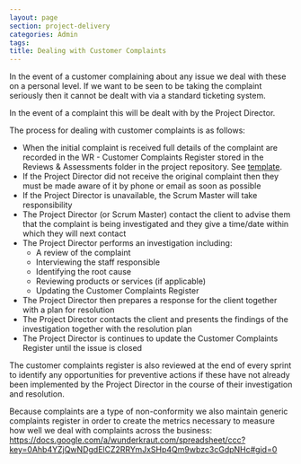```yaml
---
layout: page
section: project-delivery
categories: Admin
tags:
title: Dealing with Customer Complaints
---
```

In the event of a customer complaining about any issue we deal with these on a personal level. If we want to be seen to be taking the complaint seriously then it cannot be dealt with via a standard ticketing system.

In the event of a complaint this will be dealt with by the Project Director. 

The process for dealing with customer complaints is as follows:
<ul>
	<li>When the initial complaint is received full details of the complaint are recorded in the WR - Customer Complaints Register stored in the Reviews & Assessments folder in the project repository. See <a href="https://docs.google.com/a/wunderkraut.com/spreadsheet/ccc?key=0Ahb4YZjQwNDgdEZYLWRjWkM2RHE5Q0ZFZlZtemc4MWc#gid=0">template</a>.
	<li>If the Project Director did not receive the original complaint then they must be made aware of it by phone or email as soon as possible
	<li>If the Project Director is unavailable, the Scrum Master will take responsibility
	<li>The Project Director (or Scrum Master) contact the client to advise them that the complaint is being investigated and they give a time/date within which they will next contact
	<li>The Project Director performs an investigation including:
	<ul>
		<li>A review of the complaint
		<li>Interviewing the staff responsible
		<li>Identifying the root cause
		<li>Reviewing products or services (if applicable)
		<li>Updating the Customer Complaints Register
	</ul>
	<li>The Project Director then prepares a response for the client together with a plan for resolution
	<li>The Project Director contacts the client and presents the findings of the investigation together with the resolution plan
	<li>The Project Director is continues to update the Customer Complaints Register until the issue is closed
</ul>

The customer complaints register is also reviewed at the end of every sprint to identify any opportunities for preventive actions if these have not already been implemented by the Project Director in the course of their investigation and resolution.

Because complaints are a type of non-conformity we also maintain generic complaints register in order to create the metrics necessary to measure how well we deal with complaints across the business:
<https://docs.google.com/a/wunderkraut.com/spreadsheet/ccc?key=0Ahb4YZjQwNDgdElCZ2RRYmJxSHp4Qm9wbzc3cGdpNHc#gid=0>
